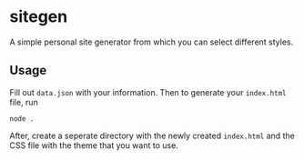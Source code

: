 # sitegen

A simple personal site generator from which you can select different styles.

## Usage

Fill out `data.json` with your information. Then to generate your `index.html` file, run

```
node .
```

After, create a seperate directory with the newly created `index.html` and the CSS file with the theme that you want to use.

